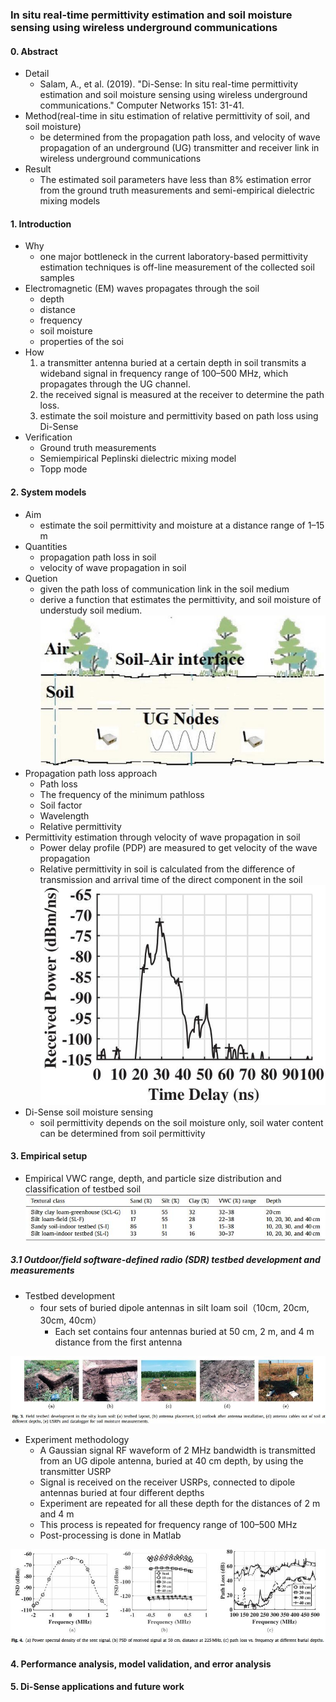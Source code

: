 ### In situ real-time permittivity estimation and soil moisture sensing using wireless underground communications

#### 0. Abstract
- Detail
    - Salam, A., et al. (2019). "Di-Sense: In situ real-time permittivity estimation and soil moisture sensing using wireless underground communications." Computer Networks 151: 31-41.
- Method(real-time in situ estimation of relative permittivity of soil, and soil moisture)
    - be determined from the propagation path loss, and velocity of wave propagation of an underground (UG) transmitter and receiver link in wireless underground communications
- Result
    - The estimated soil parameters have less than 8% estimation error from the ground truth measurements and semi-empirical dielectric mixing models
    
#### 1. Introduction
- Why
    - one major bottleneck in the current laboratory-based permittivity estimation techniques is off-line measurement of the collected soil samples
- Electromagnetic (EM) waves propagates through the soil
   - depth
   - distance
   - frequency
   - soil moisture
   - properties of the soi
- How 
    1. a transmitter antenna buried at a certain depth in soil transmits a wideband signal in frequency range of 100–500 MHz, which propagates through the UG channel. 
    2. the received signal is measured at the receiver to determine the path loss. 
    3. estimate the soil moisture and permittivity based on path loss using Di-Sense
- Verification
    - Ground truth measurements
    - Semiempirical Peplinski dielectric mixing model
    - Topp mode

#### 2. System models
- Aim 
    - estimate the soil permittivity and moisture at a distance range of 1–15 m
- Quantities
    - propagation path loss in soil
    - velocity of wave propagation in soil
- Quetion
    - given the path loss of communication link in the soil medium
    - derive a function that estimates the permittivity, and soil moisture of understudy soil medium.
![](/assets/319-1.jpg)
- Propagation path loss approach
  - Path loss
  - The frequency of the minimum pathloss
  - Soil factor
  - Wavelength 
  - Relative permittivity
- Permittivity estimation through velocity of wave propagation in soil
  - Power delay profile (PDP) are measured to get velocity of the wave propagation
  - Relative permittivity in soil is calculated from the difference of transmission and arrival time of the direct component in the soil
  ![](/assets/319-2.jpg)
- Di-Sense soil moisture sensing
    - soil permittivity depends on the soil moisture only, soil water content can be determined from soil permittivity
    
#### 3. Empirical setup
- Empirical VWC range, depth, and particle size distribution and classification of testbed soil
![](/assets/319-3.jpg)

##### 3.1 Outdoor/field software-defined radio (SDR) testbed development and measurements
- Testbed development
    - four sets of buried dipole antennas in silt loam soil（10cm, 20cm, 30cm, 40cm）
        - Each set contains four antennas buried at 50 cm, 2 m, and 4 m distance from the first antenna
        
![](/assets/319-4.jpg)

- Experiment methodology 
    - A Gaussian signal RF waveform of 2 MHz bandwidth is transmitted from an UG dipole antenna, buried at 40 cm depth, by using the transmitter USRP
    - Signal is received on the receiver USRPs, connected to dipole antennas buried at four different depths
    - Experiment are repeated for all these depth for the distances of 2 m and 4 m
    - This process is repeated for frequency range of 100–500 MHz
    - Post-processing is done in Matlab
    
![](/assets/319-5.jpg)
#### 4. Performance analysis, model validation, and error analysis
#### 5. Di-Sense applications and future work